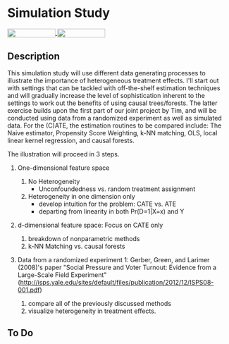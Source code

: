 # Simulation Study 
<a href="https://nbviewer.jupyter.org/github/HumanCapitalAnalysis/student-project-timmens/blob/master/Simulation_Study/simulation_study.ipynb" 
    target="_parent">
    <img align="center" 
   src="https://raw.githubusercontent.com/jupyter/design/master/logos/Badges/nbviewer_badge.png" 
       width="109" height="20">
</a> 
<a href="https://mybinder.org/v2/gh/HumanCapitalAnalysis/student-project-timmens/master?filepath=Simulation_Study%2Fsimulation_study.ipynb" 
     target="_parent">
     <img align="center" 
        src="https://mybinder.org/badge_logo.svg" 
        width="109" height="20">
</a> 



## Description
This simulation study will use different data generating processes to illustrate the importance of heterogeneous treatment effects. I'll start out with settings that can be tackled with off-the-shelf estimation techniques and will gradually increase the level of sophistication inherent to the settings to work out the benefits of using causal trees/forests. The latter exercise builds upon the first part of our joint project by Tim, and will be conducted using data from a randomized experiment as well as simulated data. For the (C)ATE, the estimation routines to be compared include:  The Naive estimator, Propensity Score Weighting, k-NN matching, OLS, local linear kernel regression, and causal forests.

The illustration will proceed in 3 steps.


1. One-dimensional feature space
   1. No Heterogeneity
      * Unconfoundedness vs. random treatment assignment
   2. Heterogeneity in one dimension only
      * develop intuition for the problem: CATE vs. ATE
      * departing from linearity in both Pr(D=1|X=x) and Y

2. d-dimensional feature space: Focus on CATE only
   1.  breakdown of nonparametric methods
   2.  k-NN Matching vs. causal forests

3. Data from a randomized experiment <a name="myfootnote1">1</a>: Gerber, Green, and Larimer (2008)'s paper "Social Pressure and Voter Turnout: Evidence from a Large-Scale Field Experiment" (http://isps.yale.edu/sites/default/files/publication/2012/12/ISPS08-001.pdf)
   1. compare all of the previously discussed methods
   2. visualize heterogeneity in treatment effects.

## To Do


